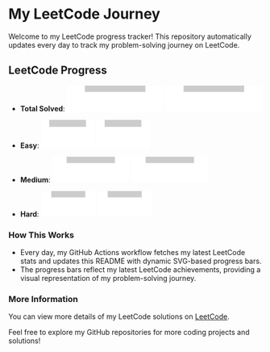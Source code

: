 # My LeetCode Journey

Welcome to my LeetCode progress tracker! This repository automatically updates every day to track my problem-solving journey on LeetCode.

## LeetCode Progress

- **Total Solved**: ![Progress](./images/total_solved.svg)
  ![Progress](./images/total_solved.svg)

- **Easy**: ![Progress](images/easy_solved.svg)
  ![Progress](./images/easy_solved.svg)

- **Medium**: ![Progress](images/medium_solved.svg)
  ![Progress](./images/medium_solved.svg)

- **Hard**: ![Progress](images/hard_solved.svg)
  ![Progress](./images/hard_solved.svg)

### How This Works

- Every day, my GitHub Actions workflow fetches my latest LeetCode stats and updates this README with dynamic SVG-based progress bars.
- The progress bars reflect my latest LeetCode achievements, providing a visual representation of my problem-solving journey.

### More Information

You can view more details of my LeetCode solutions on [LeetCode](https://leetcode.com/YourUsername/).

Feel free to explore my GitHub repositories for more coding projects and solutions!


